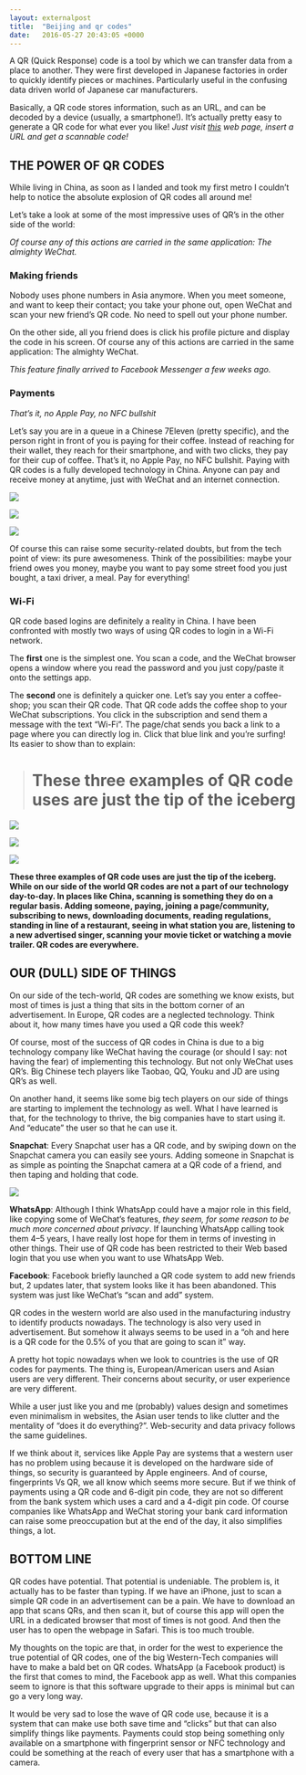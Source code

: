 ```yaml
---
layout: externalpost
title:  "Beijing and qr codes"
date:   2016-05-27 20:43:05 +0000
---
```


A QR (Quick Response) code is a tool by which we can transfer data from a place to another. They were first developed in Japanese factories in order to quickly identify pieces or machines. Particularly useful in the confusing data driven world of Japanese car manufacturers.

Basically, a QR code stores information, such as an URL, and can be decoded by a device (usually, a smartphone!). It’s actually pretty easy to generate a QR code for what ever you like! *Just visit [this](http://www.qrstuff.com/) web page, insert a URL and get a scannable code!*

## THE POWER OF QR CODES

While living in China, as soon as I landed and took my first metro I couldn’t help to notice the absolute explosion of QR codes all around me!

Let’s take a look at some of the most impressive uses of QR’s in the other side of the world:

_Of course any of this actions are carried in the same application: The almighty WeChat._

### **Making friends**

Nobody uses phone numbers in Asia anymore. When you meet someone, and want to keep their contact; you take your phone out, open WeChat and scan your new friend’s QR code. No need to spell out your phone number.

On the other side, all you friend does is click his profile picture and display the code in his screen. Of course any of this actions are carried in the same application: The almighty WeChat.

*This feature finally arrived to Facebook Messenger a few weeks ago.*

### **Payments**
_That’s it, no Apple Pay, no NFC bullshit_

Let’s say you are in a queue in a Chinese 7Eleven (pretty specific), and the person right in front of you is paying for their coffee. Instead of reaching for their wallet, they reach for their smartphone, and with two clicks, they pay for their cup of coffee. That’s it, no Apple Pay, no NFC bullshit. Paying with QR codes is a fully developed technology in China. Anyone can pay and receive money at anytime, just with WeChat and an internet connection.

![](https://cdn-images-1.medium.com/max/2000/1*_WHYuwgIThn3Zl2Jo-Fk_A.png)

![](https://cdn-images-1.medium.com/max/2000/1*cWdJ8MfW5R8iLAU08pBJbw.png)

![](https://cdn-images-1.medium.com/max/2000/1*X8rKGAHXh9-n-MYqdGjHBA.png)

Of course this can raise some security-related doubts, but from the tech point of view: its pure awesomeness. Think of the possibilities: maybe your friend owes you money, maybe you want to pay some street food you just bought, a taxi driver, a meal. Pay for everything!

### **Wi-Fi**

QR code based logins are definitely a reality in China. I have been confronted with mostly two ways of using QR codes to login in a Wi-Fi network.

The **first** one is the simplest one. You scan a code, and the WeChat browser opens a window where you read the password and you just copy/paste it onto the settings app.

The **second** one is definitely a quicker one. Let’s say you enter a coffee-shop; you scan their QR code. That QR code adds the coffee shop to your WeChat subscriptions. You click in the subscription and send them a message with the text “Wi-Fi”. The page/chat sends you back a link to a page where you can directly log in. Click that blue link and you’re surfing! Its easier to show than to explain:
> # These three examples of QR code uses are just the tip of the iceberg

![](https://cdn-images-1.medium.com/max/2000/1*zsyReizFugn-G46uT3UzRg.png)

![](https://cdn-images-1.medium.com/max/2000/1*fo92LC66hDECYRPwfBuoOA.png)

![](https://cdn-images-1.medium.com/max/2000/1*z0LrXo73ohCZaLrDjfgKDw.png)

**These three examples of QR code uses are just the tip of the iceberg. While on our side of the world QR codes are not a part of our technology day-to-day. In places like China, scanning is something they do on a regular basis. Adding someone, paying, joining a page/community, subscribing to news, downloading documents, reading regulations, standing in line of a restaurant, seeing in what station you are, listening to a new advertised singer, scanning your movie ticket or watching a movie trailer. QR codes are everywhere.**

## OUR (DULL) SIDE OF THINGS

On our side of the tech-world, QR codes are something we know exists, but most of times is just a thing that sits in the bottom corner of an advertisement. In Europe, QR codes are a neglected technology. Think about it, how many times have you used a QR code this week?

Of course, most of the success of QR codes in China is due to a big technology company like WeChat having the courage (or should I say: not having the fear) of implementing this technology. But not only WeChat uses QR’s. Big Chinese tech players like Taobao, QQ, Youku and JD are using QR’s as well.

On another hand, it seems like some big tech players on our side of things are starting to implement the technology as well. What I have learned is that, for the technology to thrive, the big companies have to start using it. And “educate” the user so that he can use it.

**Snapchat**: Every Snapchat user has a QR code, and by swiping down on the Snapchat camera you can easily see yours. Adding someone in Snapchat is as simple as pointing the Snapchat camera at a QR code of a friend, and then taping and holding that code.

![](https://cdn-images-1.medium.com/max/2000/1*ISgHud8g4Qc74x21agCwqA.png)

**WhatsApp**: Although I think WhatsApp could have a major role in this field, like copying some of WeChat’s features, *they seem, for some reason to be much more concerned about privacy*. If launching WhatsApp calling took them 4–5 years, I have really lost hope for them in terms of investing in other things. Their use of QR code has been restricted to their Web based login that you use when you want to use WhatsApp Web.

**Facebook**: Facebook briefly launched a QR code system to add new friends but, 2 updates later, that system looks like it has been abandoned. This system was just like WeChat’s “scan and add” system.

QR codes in the western world are also used in the manufacturing industry to identify products nowadays. The technology is also very used in advertisement. But somehow it always seems to be used in a “oh and here is a QR code for the 0.5% of you that are going to scan it” way.

A pretty hot topic nowadays when we look to countries is the use of QR codes for payments. The thing is, European/American users and Asian users are very different. Their concerns about security, or user experience are very different.

While a user just like you and me (probably) values design and sometimes even minimalism in websites, the Asian user tends to like clutter and the mentality of “does it do everything?”. Web-security and data privacy follows the same guidelines.

If we think about it, services like Apple Pay are systems that a western user has no problem using because it is developed on the hardware side of things, so security is guaranteed by Apple engineers. And of course, fingerprints Vs QR, we all know which seems more secure. But if we think of payments using a QR code and 6-digit pin code, they are not so different from the bank system which uses a card and a 4-digit pin code. Of course companies like WhatsApp and WeChat storing your bank card information can raise some preoccupation but at the end of the day, it also simplifies things, a lot.

## BOTTOM LINE

QR codes have potential. That potential is undeniable. The problem is, it actually has to be faster than typing. If we have an iPhone, just to scan a simple QR code in an advertisement can be a pain. We have to download an app that scans QRs, and then scan it, but of course this app will open the URL in a dedicated browser that most of times is not good. And then the user has to open the webpage in Safari. This is too much trouble.

My thoughts on the topic are that, in order for the west to experience the true potential of QR codes, one of the big Western-Tech companies will have to make a bald bet on QR codes. WhatsApp (a Facebook product) is the first that comes to mind, the Facebook app as well. What this companies seem to ignore is that this software upgrade to their apps is minimal but can go a very long way.

It would be very sad to lose the wave of QR code use, because it is a system that can make use both save time and “clicks” but that can also simplify things like payments. Payments could stop being something only available on a smartphone with fingerprint sensor or NFC technology and could be something at the reach of every user that has a smartphone with a camera.

